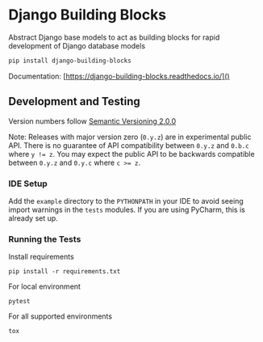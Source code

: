 # Django Building Blocks

Abstract Django base models to act as building blocks for rapid development of Django database models

```bash
pip install django-building-blocks
```

Documentation: [https://django-building-blocks.readthedocs.io/]()

## Development and Testing

Version numbers follow [Semantic Versioning 2.0.0](https://semver.org/)

Note: Releases with major version zero (`0.y.z`) are in experimental public API. There is no guarantee of API
compatibility between `0.y.z` and `0.b.c` where `y != z`. You may expect the public API to be backwards compatible
between `0.y.z` and `0.y.c` where `c >= z`.

### IDE Setup

Add the `example` directory to the `PYTHONPATH` in your IDE to avoid seeing import warnings in the `tests` modules. If
you are using PyCharm, this is already set up.

### Running the Tests

Install requirements

```
pip install -r requirements.txt
```

For local environment

```
pytest
```

For all supported environments

```
tox
```
